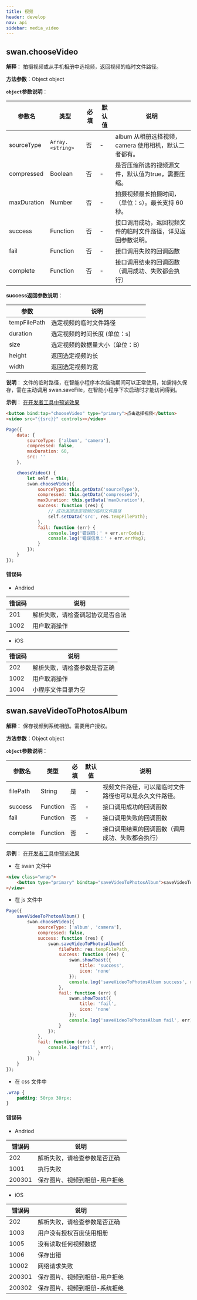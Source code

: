 ```yaml
---
title: 视频
header: develop
nav: api
sidebar: media_video
---
```


## swan.chooseVideo

**解释**： 拍摄视频或从手机相册中选视频，返回视频的临时文件路径。

**方法参数**：Object object

**`object`参数说明**：

|参数名 |类型  |必填 | 默认值 |说明|
|---- | ---- | ---- | ----|----|
|sourceType | `Array.<string>` |否 | -|  album 从相册选择视频，camera 使用相机，默认二者都有。|
|compressed  | Boolean | 否  | -| 是否压缩所选的视频源文件，默认值为true，需要压缩。|
|maxDuration  | Number | 否  | -| 拍摄视频最长拍摄时间，（单位：s）。最长支持 60 秒。|
|success |Function  |  否 | -| 接口调用成功，返回视频文件的临时文件路径，详见返回参数说明。|
|fail  |  Function |   否  |  -|接口调用失败的回调函数|
|complete   | Function  |  否 | -|  接口调用结束的回调函数（调用成功、失败都会执行）|

**success返回参数说明**：


|参数  |  说明 |
|---- | ---- |
|tempFilePath | 选定视频的临时文件路径 |
|duration | 选定视频的时间长度 (单位：s)|
|size | 选定视频的数据量大小（单位：B）|
|height | 返回选定视频的长 |
|width | 返回选定视频的宽 |

**说明**：
文件的临时路径，在智能小程序本次启动期间可以正常使用，如需持久保存，需在主动调用 swan.saveFile，在智能小程序下次启动时才能访问得到。

**示例**：
<a href="swanide://fragment/1ad682d22d305ed32c33695919d358791548069205371" title="在开发者工具中预览效果" target="_self">在开发者工具中预览效果</a>
```html
<button bind:tap="chooseVideo" type="primary">点击选择视频</button>
<video src="{{src}}" controls></video>
```

```javascript
Page({
    data: {
        sourceType: ['album', 'camera'],
        compressed: false,
        maxDuration: 60,
        src: ''
    },

    chooseVideo() {
        let self = this;
        swan.chooseVideo({
            sourceType: this.getData('sourceType'),
            compressed: this.getData('compressed'),
            maxDuration: this.getData('maxDuration'),
            success: function (res) {
                // 成功返回选定视频的临时文件路径
                self.setData('src', res.tempFilePath);
            },
            fail: function (err) {
                console.log('错误码：' + err.errCode);
                console.log('错误信息：' + err.errMsg);
            }
        });
    }
});
```


#### 错误码

* Andriod

|错误码|说明|
|--|--|
|201|解析失败，请检查调起协议是否合法|
|1002|用户取消操作|

* iOS

|错误码|说明|
|--|--|
|202|解析失败，请检查参数是否正确       |
|1002|用户取消操作|
|1004|小程序文件目录为空|

## swan.saveVideoToPhotosAlbum

**解释**： 保存视频到系统相册。需要用户授权。

**方法参数**：Object object

**`object`参数说明**：

|参数名 |类型  |必填 | 默认值 |说明|
|---- | ---- | ---- | ----|----|
|filePath  |  String  |是 | -|  视频文件路径，可以是临时文件路径也可以是永久文件路径。|
|success |Function |   否  | -| 接口调用成功的回调函数|
|fail  |  Function  |  否  |  -|接口调用失败的回调函数|
|complete |   Function |   否  | -| 接口调用结束的回调函数（调用成功、失败都会执行）|

<!-- **success返回参数说明**：

|参数名| 类型|  说明|
|---- | ---- | ---- |
|filePath  |String | 调用结果,返回视频文件路径。| -->


**示例**：
<a href="swanide://fragment/c7a97fa9b2fef8f2f99fb4694c018f8d1556536133280" title="在开发者工具中预览效果" target="_self">在开发者工具中预览效果</a>

* 在 swan 文件中

```html
<view class="wrap">
    <button type="primary" bindtap="saveVideoToPhotosAlbum">saveVideoToPhotosAlbum</button>
</view>
```

* 在 js 文件中

```js
Page({
    saveVideoToPhotosAlbum() {
        swan.chooseVideo({
            sourceType: ['album', 'camera'],
            compressed: false,
            success: function (res) {
                swan.saveVideoToPhotosAlbum({
                    filePath: res.tempFilePath,
                    success: function (res) {
                        swan.showToast({
                            title: 'success',
                            icon: 'none'
                        });
                        console.log('saveVideoToPhotosAlbum success', res);
                    },
                    fail: function (err) {
                        swan.showToast({
                            title: 'fail',
                            icon: 'none'
                        });
                        console.log('saveVideoToPhotosAlbum fail', err);
                    }
                });
            },
            fail: function (err) {
                console.log('fail', err);
            }
        });
    }
});
```

* 在 css 文件中

```css
.wrap {
    padding: 50rpx 30rpx;
}

```

#### 错误码

* Andriod

|错误码|说明|
|--|--|
|202|解析失败，请检查参数是否正确       |
|1001|执行失败|
|200301|保存图片、视频到相册-用户拒绝|

* iOS

|错误码|说明|
|--|--|
|202|解析失败，请检查参数是否正确       |
|1003|用户没有授权百度使用相册|
|1005|没有读取任何视频数据|
|1006|保存出错|
|10002|网络请求失败|
|200301|保存图片、视频到相册-用户拒绝|
|200302|保存图片、视频到相册-系统拒绝|